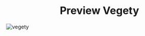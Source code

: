 <h1 align="center">Preview Vegety</h1>

![vegety](https://user-images.githubusercontent.com/99602966/203730528-d7139435-ecf9-48f8-acfd-d1e27cdfcfa6.png)
